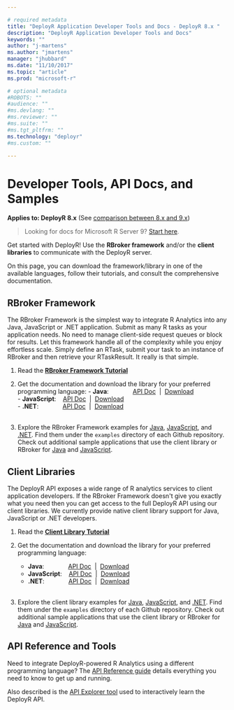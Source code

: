 ```yaml
---

# required metadata
title: "DeployR Application Developer Tools and Docs - DeployR 8.x "
description: "DeployR Application Developer Tools and Docs"
keywords: ""
author: "j-martens"
ms.author: "jmartens"
manager: "jhubbard"
ms.date: "11/10/2017"
ms.topic: "article"
ms.prod: "microsoft-r"

# optional metadata
#ROBOTS: ""
#audience: ""
#ms.devlang: ""
#ms.reviewer: ""
#ms.suite: ""
#ms.tgt_pltfrm: ""
ms.technology: "deployr"
#ms.custom: ""

---
```


# Developer Tools, API Docs, and Samples

**Applies to: DeployR 8.x**   (See [comparison between 8.x and 9.x](../whats-new-in-r-server.md#8vs9))

>Looking for docs for Microsoft R Server 9? [Start here](../what-is-operationalization.md).

Get started with DeployR! Use the **RBroker framework** and/or the **client libraries** to communicate with the DeployR server. 

On this page, you can download the framework/library in one of the available languages, follow their tutorials, and consult the comprehensive documentation.

## RBroker Framework

The RBroker Framework is the simplest way to integrate R Analytics into any Java, JavaScript or .NET application. Submit as many R tasks as your application needs. No need to manage client-side request queues or block for results. Let this framework handle all of the complexity while you enjoy effortless scale. Simply define an RTask, submit your task to an instance of RBroker and then retrieve your RTaskResult. It really is that simple.

1.   Read the [ **RBroker Framework Tutorial**](deployr-rbroker-framework.md)

1.   Get the documentation and download the library for your preferred programming language:
	- **Java**: &nbsp;&nbsp;&nbsp;  &nbsp;&nbsp;&nbsp; &nbsp; &nbsp;&nbsp;&nbsp;[API Doc](http://microsoft.github.io/java-rbroker-framework/) &nbsp;|&nbsp; [Download](https://github.com/microsoft/java-rbroker-framework/releases)  
	- **JavaScript**: &nbsp;&nbsp; [API Doc](http://microsoft.github.io/js-rbroker-framework) &nbsp;|&nbsp; [Download](https://github.com/Microsoft/js-rbroker-framework/releases)  
	- **.NET**: &nbsp;&nbsp;&nbsp;  &nbsp;&nbsp;&nbsp; &nbsp; &nbsp;&nbsp;&nbsp;[API Doc](https://github.com/Microsoft/dotnet-rbroker-framework/releases) &nbsp;|&nbsp; [Download](https://github.com/Microsoft/dotnet-rbroker-framework/releases)<br />  &nbsp; 

1.  Explore the RBroker Framework examples for [Java](https://github.com/Microsoft/java-example-rbroker-basics), [JavaScript](https://github.com/Microsoft/js-rbroker-framework), and [.NET](https://github.com/Microsoft/dotnet-rbroker-framework). Find them under the `examples` directory of each Github repository. Check out additional sample applications that use the client library or RBroker for [Java](https://github.com/Microsoft/?utf8=%E2%9C%93&query=java-example) and [JavaScript](https://github.com/Microsoft/?utf8=✓&query=js-example).

## Client Libraries

The DeployR API exposes a wide range of R analytics services to client application developers. If the RBroker Framework doesn't give you exactly what you need then you can get access to the full DeployR API using our client libraries. We currently provide native client library support for Java, JavaScript or .NET developers.

1.  Read the [**Client Library Tutorial**](deployr-client-library.md)

1.  Get the documentation and download the library for your preferred programming language:
	- **Java**: &nbsp;&nbsp;&nbsp;  &nbsp;&nbsp;&nbsp; &nbsp; &nbsp;&nbsp;&nbsp;[API Doc](http://microsoft.github.io/java-client-library/) &nbsp;|&nbsp; [Download](https://github.com/Microsoft/java-client-library/releases)
	- **JavaScript**: &nbsp;&nbsp; [API Doc](https://microsoft.github.io/js-client-library) &nbsp;|&nbsp; [Download](https://github.com/Microsoft/js-client-library/releases)  
	- **.NET**: &nbsp;&nbsp;&nbsp;  &nbsp;&nbsp;&nbsp; &nbsp; &nbsp;&nbsp;&nbsp;[API Doc](https://github.com/Microsoft/dotnet-client-library/releases) &nbsp;|&nbsp; [Download](https://github.com/Microsoft/dotnet-client-library/releases)  <br />  &nbsp;

1.  Explore the client library examples for [Java](https://github.com/Microsoft/java-example-client-basics), [JavaScript](https://github.com/Microsoft/js-client-library/releases), and [.NET](https://github.com/Microsoft/dotnet-client-library). Find them under the `examples` directory of each Github repository. Check out additional sample applications that use the client library or RBroker for [Java](https://github.com/Microsoft/?utf8=%E2%9C%93&query=java-example) and [JavaScript](https://github.com/Microsoft/?utf8=✓&query=js-example).

## API Reference and Tools

Need to integrate DeployR-powered R Analytics using a different programming language? The [API Reference guide](deployr-api-reference.md) details everything you need to know to get up and running. 

Also described is the [API Explorer tool](deployr-api-explorer-tool.md) used to interactively learn the DeployR API. 